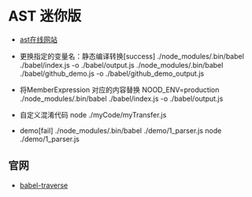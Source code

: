 # AST 迷你版

- [ast在线网站](https://astexplorer.net/)

- 更换指定的变量名：静态编译转换[success]
./node_modules/.bin/babel ./babel/index.js -o ./babel/output.js
./node_modules/.bin/babel ./babel/github_demo.js -o ./babel/github_demo_output.js

- 将MemberExpression 对应的内容替换
NOOD_ENV=production ./node_modules/.bin/babel ./babel/index.js -o ./babel/output.js

- 自定义混淆代码
node ./myCode/myTransfer.js

- demo[fail]
./node_modules/.bin/babel ./demo/1_parser.js
node ./demo/1_parser.js

## 官网
- [babel-traverse](https://github.com/jamiebuilds/babel-handbook/blob/master/translations/en/plugin-handbook.md#babel-traverse)